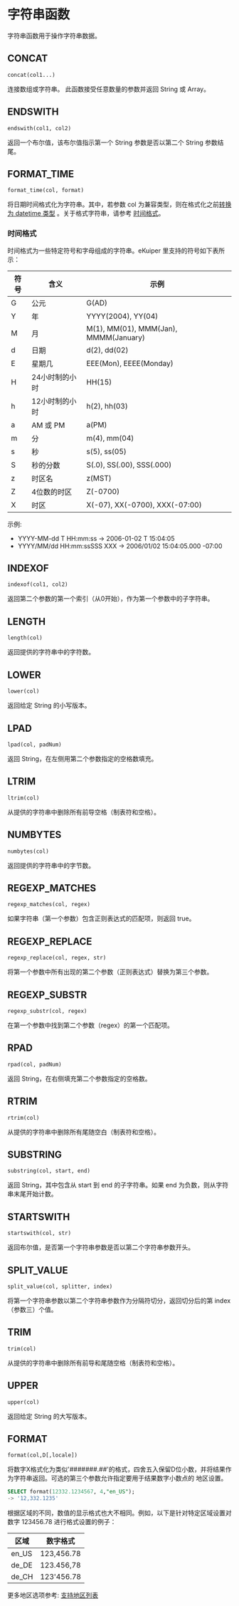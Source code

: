 # 字符串函数

字符串函数用于操作字符串数据。

## CONCAT

```text
concat(col1...)
```

连接数组或字符串。 此函数接受任意数量的参数并返回 String 或 Array。

## ENDSWITH

```text
endswith(col1, col2)
```

返回一个布尔值，该布尔值指示第一个 String 参数是否以第二个 String 参数结尾。

## FORMAT_TIME

```text
format_time(col, format)
```

将日期时间格式化为字符串。其中，若参数 col
为兼容类型，则在格式化之前[转换为 datetime 类型](./transform_functions.md#转换为-datetime-类型)
。关于格式字符串，请参考 [时间格式](#时间格式)。

### 时间格式

时间格式为一些特定符号和字母组成的字符串。eKuiper 里支持的符号如下表所示：

| 符号 | 含义       | 示例                                    |
|----|----------|---------------------------------------|
| G  | 公元       | G(AD)                                 |
| Y  | 年        | YYYY(2004), YY(04)                    |
| M  | 月        | M(1), MM(01), MMM(Jan), MMMM(January) |
| d  | 日期       | d(2), dd(02)                          |
| E  | 星期几      | EEE(Mon), EEEE(Monday)                |
| H  | 24小时制的小时 | HH(15)                                |
| h  | 12小时制的小时 | h(2), hh(03)                          |
| a  | AM 或 PM  | a(PM)                                 |
| m  | 分        | m(4), mm(04)                          |
| s  | 秒        | s(5), ss(05)                          |
| S  | 秒的分数     | S(.0), SS(.00), SSS(.000)             |
| z  | 时区名      | z(MST)                                |
| Z  | 4位数的时区   | Z(-0700)                              |
| X  | 时区       | X(-07), XX(-0700), XXX(-07:00)        |

示例:

- YYYY-MM-dd T HH:mm:ss -> 2006-01-02 T 15:04:05
- YYYY/MM/dd HH:mm:ssSSS XXX -> 2006/01/02 15:04:05.000 -07:00

## INDEXOF

```text
indexof(col1, col2)
```

返回第二个参数的第一个索引（从0开始），作为第一个参数中的子字符串。

## LENGTH

```text
length(col)
```

返回提供的字符串中的字符数。

## LOWER

```text
lower(col)
```

返回给定 String 的小写版本。

## LPAD

```text
lpad(col, padNum)
```

返回 String，在左侧用第二个参数指定的空格数填充。

## LTRIM

```text
ltrim(col)
```

从提供的字符串中删除所有前导空格（制表符和空格）。

## NUMBYTES

```text
numbytes(col)
```

返回提供的字符串中的字节数。

## REGEXP_MATCHES

```text
regexp_matches(col, regex)
```

如果字符串（第一个参数）包含正则表达式的匹配项，则返回 true。

## REGEXP_REPLACE

```text
regexp_replace(col, regex, str)
```

将第一个参数中所有出现的第二个参数（正则表达式）替换为第三个参数。

## REGEXP_SUBSTR

```text
regexp_substr(col, regex)
```

在第一个参数中找到第二个参数（regex）的第一个匹配项。

## RPAD

```text
rpad(col, padNum)
```

返回 String，在右侧填充第二个参数指定的空格数。

## RTRIM

```text
rtrim(col)
```

从提供的字符串中删除所有尾随空白（制表符和空格）。

## SUBSTRING

```text
substring(col, start, end)
```

返回 String，其中包含从 start 到 end 的子字符串。如果 end 为负数，则从字符串末尾开始计数。

## STARTSWITH

```text
startswith(col, str)
```

返回布尔值，是否第一个字符串参数是否以第二个字符串参数开头。

## SPLIT_VALUE

```text
split_value(col, splitter, index)
```

将第一个字符串参数以第二个字符串参数作为分隔符切分，返回切分后的第 index（参数三）个值。

## TRIM

```text
trim(col)
```

从提供的字符串中删除所有前导和尾随空格（制表符和空格）。

## UPPER

```text
upper(col)
```

返回给定 String 的大写版本。

## FORMAT

```text
format(col,D[,locale])
```

将数字X格式化为类似'#######.##'的格式，四舍五入保留D位小数，并将结果作为字符串返回。可选的第三个参数允许指定要用于结果数字小数点的
地区设置。

```sql
SELECT format(12332.1234567, 4,"en_US");
-> '12,332.1235'
```

根据区域的不同，数值的显示格式也大不相同。例如，以下是针对特定区域设置对数字 123456.78 进行格式设置的例子：

| **区域** | **数字格式**   |
|--------|------------|
| en_US  | 123,456.78 |
| de_DE  | 123.456,78 |
| de_CH  | 123'456.78 |

更多地区选项参考: [支持地区列表](./locale_support.md)
